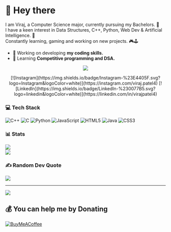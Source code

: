 # 👋 Hey there
I am Viraj, a Computer Science major, currently pursuing my Bachelors. 📖<br>I have a keen interest in Data Structures, C++, Python, Web Dev & Artificial Intelligence. 🤖<br>Constantly learning, gaming and working on new projects. 🎮🕹️<br>
- 🔭 Working on developing **my coding skills.**
- 🌱 Learning **Competitive programming and DSA.**

<p align="center">
   <img align="center" src="https://github-readme-streak-stats.herokuapp.com/?user=virajp4&theme=radical&hide_border=false"/>
</p>

<p align="center">
[![Instagram](https://img.shields.io/badge/Instagram-%23E4405F.svg?logo=Instagram&logoColor=white)](https://instagram.com/viraj.patel4) [![LinkedIn](https://img.shields.io/badge/LinkedIn-%230077B5.svg?logo=linkedin&logoColor=white)](https://linkedin.com/in/virajpatel4)
</p>

### 💻 Tech Stack
![C++](https://img.shields.io/badge/c++-%2300599C.svg?style=for-the-badge&logo=c%2B%2B&logoColor=white) ![C](https://img.shields.io/badge/c-%2300599C.svg?style=for-the-badge&logo=c&logoColor=white) ![Python](https://img.shields.io/badge/python-3670A0?style=for-the-badge&logo=python&logoColor=ffdd54) ![JavaScript](https://img.shields.io/badge/javascript-%23323330.svg?style=for-the-badge&logo=javascript&logoColor=%23F7DF1E) ![HTML5](https://img.shields.io/badge/html5-%23E34F26.svg?style=for-the-badge&logo=html5&logoColor=white) ![Java](https://img.shields.io/badge/java-%23ED8B00.svg?style=for-the-badge&logo=java&logoColor=white) ![CSS3](https://img.shields.io/badge/css3-%231572B6.svg?style=for-the-badge&logo=css3&logoColor=white)

### 📊 Stats
![](https://github-readme-stats.vercel.app/api?username=virajp4&theme=radical&hide_border=false&include_all_commits=true&count_private=false)<br/>
![](https://github-readme-stats.vercel.app/api/top-langs/?username=virajp4&theme=radical&hide_border=false&include_all_commits=true&count_private=false&layout=compact)

### ✍️ Random Dev Quote
![](https://quotes-github-readme.vercel.app/api?type=horizontal&theme=dark)

---
[![](https://visitcount.itsvg.in/api?id=virajp4&icon=1&color=1)](https://visitcount.itsvg.in)

  ## 💰 You can help me by Donating
  [![BuyMeACoffee](https://img.shields.io/badge/Buy%20Me%20a%20Coffee-ffdd00?style=for-the-badge&logo=buy-me-a-coffee&logoColor=black)](https://buymeacoffee.com/virajpatel4) 

  
<!-- Proudly created with GPRM ( https://gprm.itsvg.in ) -->
